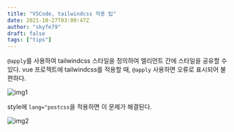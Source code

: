 ```yaml
---
title: "VSCode, tailwindcss 적용 팁"
date: 2021-10-27T03:09:47Z
author: "skyfe79"
draft: false
tags: ["tips"]
---
```


`@apply`를 사용하여  tailwindcss 스타일을 정의하여 엘리먼트 간에 스타일을 공유할 수 있다. 
vue 프로젝트에 tailwindcss를 적용할 때, `@apply` 사용하면 오류로 표시되어 불편하다. 

![img1](https://user-images.githubusercontent.com/309935/138993458-0efd4c41-59ef-4020-b14f-efc5cde77f1e.png)



style에 `lang="postcss`을 적용하면 이 문제가 해결된다.

![img2](https://user-images.githubusercontent.com/309935/138993575-a2d91384-cef5-4bd4-9f3a-e8cff054539d.png)


